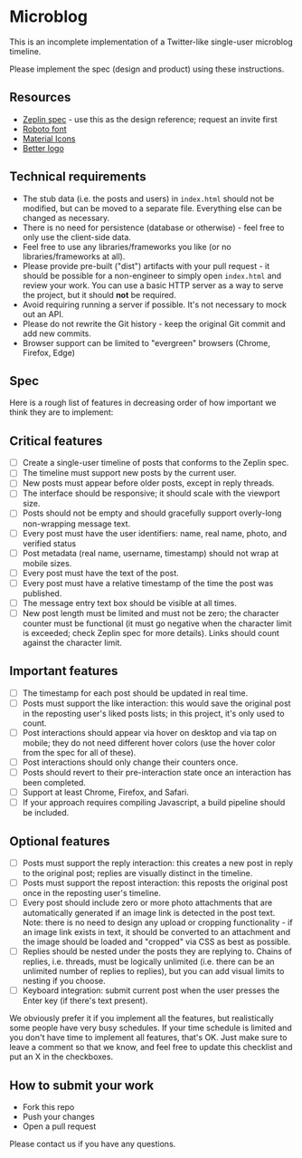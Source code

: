 # Microblog

This is an incomplete implementation of a Twitter-like single-user microblog timeline.

Please implement the spec (design and product) using these instructions.

## Resources

* [Zeplin spec](https://zpl.io/Tycej) - use this as the design reference; request an invite first
* [Roboto font](https://fonts.google.com/specimen/Roboto)
* [Material Icons](http://google.github.io/material-design-icons/)
* [Better logo](better-icon.svg)

## Technical requirements

* The stub data (i.e. the posts and users) in `index.html` should not be modified, but can be moved to a separate file. Everything else can be changed as necessary.
* There is no need for persistence (database or otherwise) - feel free to only use the client-side data.
* Feel free to use any libraries/frameworks you like (or no libraries/frameworks at all).
* Please provide pre-built ("dist") artifacts with your pull request - it should be possible for a non-engineer to simply open `index.html` and review your work. You can use a basic HTTP server as a way to serve the project, but it should **not** be required.
* Avoid requiring running a server if possible. It's not necessary to mock out an API.
* Please do not rewrite the Git history - keep the original Git commit and add new commits.
* Browser support can be limited to "evergreen" browsers (Chrome, Firefox, Edge)

## Spec

Here is a rough list of features in decreasing order of how important we think they are to implement:

## Critical features

* [ ] Create a single-user timeline of posts that conforms to the Zeplin spec.
* [ ] The timeline must support new posts by the current user.
* [ ] New posts must appear before older posts, except in reply threads.
* [ ] The interface should be responsive; it should scale with the viewport size.
* [ ] Posts should not be empty and should gracefully support overly-long non-wrapping message text.
* [ ] Every post must have the user identifiers: name, real name, photo, and verified status
* [ ] Post metadata (real name, username, timestamp) should not wrap at mobile sizes.
* [ ] Every post must have the text of the post.
* [ ] Every post must have a relative timestamp of the time the post was published.
* [ ] The message entry text box should be visible at all times.
* [ ] New post length must be limited and must not be zero; the character counter must be functional (it must go negative when the character limit is exceeded; check Zeplin spec for more details). Links should count against the character limit.

## Important features

* [ ] The timestamp for each post should be updated in real time.
* [ ] Posts must support the like interaction: this would save the original post in the reposting user's liked posts lists; in this project, it's only used to count.
* [ ] Post interactions should appear via hover on desktop and via tap on mobile; they do not need different hover colors (use the hover color from the spec for all of these).
* [ ] Post interactions should only change their counters once.
* [ ] Posts should revert to their pre-interaction state once an interaction has been completed.
* [ ] Support at least Chrome, Firefox, and Safari.
* [ ] If your approach requires compiling Javascript, a build pipeline should be included.

## Optional features

* [ ] Posts must support the reply interaction: this creates a new post in reply to the original post; replies are visually distinct in the timeline.
* [ ] Posts must support the repost interaction: this reposts the original post once in the reposting user's timeline.
* [ ] Every post should include zero or more photo attachments that are automatically generated if an image link is detected in the post text. Note: there is no need to design any upload or cropping functionality - if an image link exists in text, it should be converted to an attachment and the image should be loaded and "cropped" via CSS as best as possible.
* [ ] Replies should be nested under the posts they are replying to. Chains of replies, i.e. threads, must be logically unlimited (i.e. there can be an unlimited number of replies to replies), but you can add visual limits to nesting if you choose.
* [ ] Keyboard integration: submit current post when the user presses the Enter key (if there's text present).

We obviously prefer it if you implement all the features, but realistically some people have very busy schedules. If your time schedule is limited and you don't have time to implement all features, that's OK. Just make sure to leave a comment so that we know, and feel free to update this checklist and put an X in the checkboxes.

## How to submit your work

* Fork this repo
* Push your changes
* Open a pull request

Please contact us if you have any questions.
